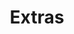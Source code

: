 ---
layout: project
title: Extras
permalink: /extras
link:
  url: 
  type:
  id: Extras
thumbnail:
  - rents.jpeg
images:
  - vis1.jpeg
  - rents.jpeg
---